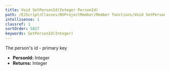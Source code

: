 ```yaml
---
title: Void SetPersonId(Integer PersonId)
path: /EJScript/Classes/NSProjectMember/Member functions/Void SetPersonId(Integer p_0)
intellisense: 1
classref: 1
sortOrder: 5827
keywords: SetPersonId(Integer)
---
```



The person's id - primary key



* **PersonId:** Integer
* **Returns:** Integer


